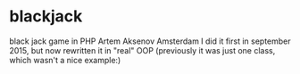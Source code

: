 # blackjack
black jack game in PHP Artem Aksenov Amsterdam
I did it first in september 2015, but now rewritten it in "real" OOP (previously it was just one class, which wasn't a nice example:)
